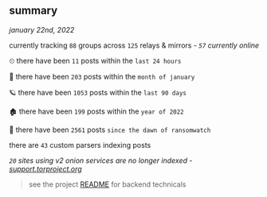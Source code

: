 
## summary
_january 22nd, 2022_

currently tracking `88` groups across `125` relays & mirrors - _`57` currently online_

⏲ there have been `11` posts within the `last 24 hours`

🦈 there have been `203` posts within the `month of january`

🪐 there have been `1053` posts within the `last 90 days`

🏚 there have been `199` posts within the `year of 2022`

🦕 there have been `2561` posts `since the dawn of ransomwatch`

there are `43` custom parsers indexing posts

_`20` sites using v2 onion services are no longer indexed - [support.torproject.org](https://support.torproject.org/onionservices/v2-deprecation/)_

> see the project [README](https://github.com/thetanz/ransomwatch#ransomwatch--) for backend technicals
